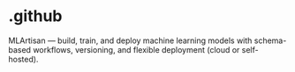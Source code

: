 # .github
MLArtisan — build, train, and deploy machine learning models with schema-based workflows, versioning, and flexible deployment (cloud or self-hosted).
